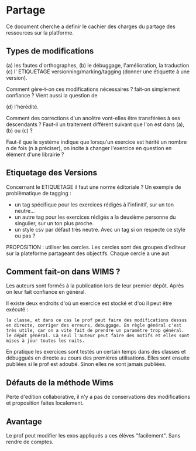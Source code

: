 

# Partage 
Ce document cherche a definir le cachier des charges du partage des ressources sur la platforme.




## Types de modifications 

(a) les fautes d'orthographes, 
(b) le débuggage, l'amélioration, la traduction 
(c) l' ETIQUETAGE versionning/marking/tagging (donner une  étiquette à une version). 

Comment gère-t-on ces modifications nécessaires ? fait-on simplement confiance ? 
Vient aussi la question de

(d)  l'hérédité. 

Comment des corrections d'un ancêtre vont-elles être transférées à ses descendants ? Faut-il un traitement différent suivant que l'on est dans (a), (b) ou (c) ? 

Faut-il que le système indique que lorsqu'un exercice est hérité un nombre n de fois (n à préciser), on incite à changer l'exercice en question en élément d'une librairie ?  



## Etiquetage des Versions 

Concernant le ETIQUETAGE  il faut une norme éditoriale ? 
Un exemple de problèmatique de tagging : 
- un tag spécifique pour les exercices rédigés à l'infinitif, sur un ton neutre... 
- un autre tag pour les exercices rédigés a la deuxième personne du singulier, sur un ton plus proche. 
- un style csv par défaut très neutre. Avec un tag si on respecte ce style ou pas ? 

PROPOSITION : utiliser les cercles.
Les cercles sont des groupes d'editeur sur la plateforme partageant des objectifs.
Chaque cercle a une aut



## Comment fait-on dans WIMS ?

Les auteurs sont formés à la publication lors de leur premier dépôt. Après on leur fait confiance en général.

Il existe deux endroits d'où un exercice est stocké et d'où il peut être exécuté :

    la classe, et dans ce cas le prof peut faire des modifications dessus en directe, corriger des erreurs, debuggage. En règle général c'est très utile, car on a vite fait de prendre un paramètre trop général.
    le dépôt général. Là seul l'auteur peut faire des motifs et elles sont mises à jour toutes les nuits.

En pratique les exercices sont testés un certain temps dans des classes et débuggués en directe au cours des premières utilisations. Elles sont ensuite publiées si le prof est adoubé. Sinon elles ne sont jamais publiées.

## Défauts de la méthode Wims

Perte d'edition collaborative, il n'y a pas de conservations des modifications et proposition faites localement.

## Avantage 

Le prof peut modifier les exos appliqués a ces élèves "facilement". Sans rendre de comptes.
